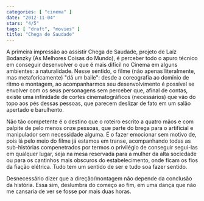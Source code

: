 ```yaml
---
categories: [ "cinema" ]
date: "2012-11-04"
stars: "4/5"
tags: [ "draft", "movies" ]
title: "Chega de Saudade"
---
```

A primeira impressão ao assistir Chega de Saudade, projeto de Laíz Bodanzky (As Melhores Coisas do Mundo), é perceber todo o apuro técnico em conseguir desenvolver o que é mais difícil no Cinema em alguns ambientes: a naturalidade. Nesse sentido, o filme (não apenas literalmente, mas metaforicamente) "dá um baile": desde a coreografia ao domínio de ritmo e montagem, ao acompanharmos seu desenvolvimento é possível se envolver com os seus personagens sem perceber que, afinal de contas, existe uma infinidade de cortes cinematográficos (necessários) que vão do topo aos pés dessas pessoas, que parecem deslizar de fato em um salão apertado e barulhento.

Não tão competente é o destino que o roteiro escrito a quatro mãos e com palpite de pelo menos onze pessoas, que parte do brega para o artificial e manipulador sem necessidade alguma. É o fazer emocionar sem motivo de, pois lá pelo meio do filme já estamos em transe, acompanhando todas as sub-histórias compenetrados por termos o privilégio de conseguir segui-las em qualquer lugar, seja na mesa reservada para a mulher da alta sociedade ou para os cantinhos mais obscuros do estabelecimento, onde ficam os fios da fiação elétrica. Tudo tem um sentido de ser e tudo soa fazer sentido.

Desnecessário dizer que a direção/montagem não depende da conclusão da história. Essa sim, deslumbra do começo ao fim, em uma dança que não me cansaria de ver se fosse por mais duas horas.
